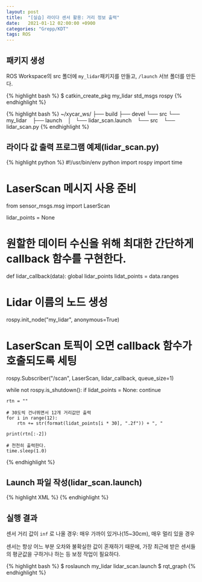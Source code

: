 ```yaml
---
layout: post
title:  "[실습] 라이다 센서 활용: 거리 정보 출력"
date:   2021-01-12 02:00:00 +0900
categories: "Grepp/KDT"
tags: ROS
---
```


## 패키지 생성

ROS Workspace의 src 폴더에 `my_lidar`패키지를 만들고, `/launch` 서브 폴더를 만든다.

{% highlight bash %}
$ catkin_create_pkg my_lidar std_msgs rospy
{% endhighlight %}

{% highlight bash %}
~/xycar_ws/
├── build
├── devel
└── src
    └── my_lidar
        ├── launch
        │   └── lidar_scan.launch
        └── src
            └── lidar_scan.py
{% endhighlight %}



## 라이다 값 출력 프로그램 예제(lidar_scan.py)

{% highlight python %}
#!/usr/bin/env python
import rospy
import time
# LaserScan 메시지 사용 준비
from sensor_msgs.msg import LaserScan

lidar_points = None

# 원할한 데이터 수신을 위해 최대한 간단하게 callback 함수를 구현한다.
def lidar_callback(data):
    global lidar_points
    lidat_points = data.ranges

# Lidar 이름의 노드 생성
rospy.init_node("my_lidar", anonymous=True)
# LaserScan 토픽이 오면 callback 함수가 호출되도록 세팅
rospy.Subscriber("/scan", LaserScan, lidar_callback, queue_size=1)

while not rospy.is_shutdown():
    if lidat_points = None:
        continue
    
    rtn = ""

    # 30도씩 건너뛰면서 12개 거리값만 출력
    for i in range(12):
        rtn += str(format(lidat_points[i * 30], ".2f")) + ", "
    
    print(rtn[:-2])
    
    # 천천히 출력한다.
    time.sleep(1.0)
{% endhighlight %}



## Launch 파일 작성(lidar_scan.launch)

{% highlight XML %}
<launch>
    <node name="xycar_lidar" pkg="xycar_lidar" type="xycar_lidar" output="screen" >
        <param name="serial_port" type="string" value="/dev/ttyRPL" />
        <param name="serial_baudrate" type="int" value="115200" />
        <param name="frame_id" type="string" value="laser" />
        <param name="inverted" type="bool" value="false" />
        <param name="angle_compenstate" type="bool" value="true" />
        <param name="scan_mode" type="string" value="Express" />
    </node>
    <node name="my_lidar" pkg="my_lidar" type="lidar_scan.py" output="screen" />
</launch>
{% endhighlight %}



## 실행 결과

센서 거리 값이 `inf` 로 나올 경우: 매우 가까이 있거나(15~30cm), 매우 멀리 있을 경우

센서는 항상 어느 부분 오차와 불확실한 값이 혼재하기 때문에, 가장 최근에 받은 센서들의 평균값을 구하거나 하는 등 보정 작업이 필요하다.

{% highlight bash %}
$ roslaunch my_lidar lidar_scan.launch
$ rqt_graph
{% endhighlight %}